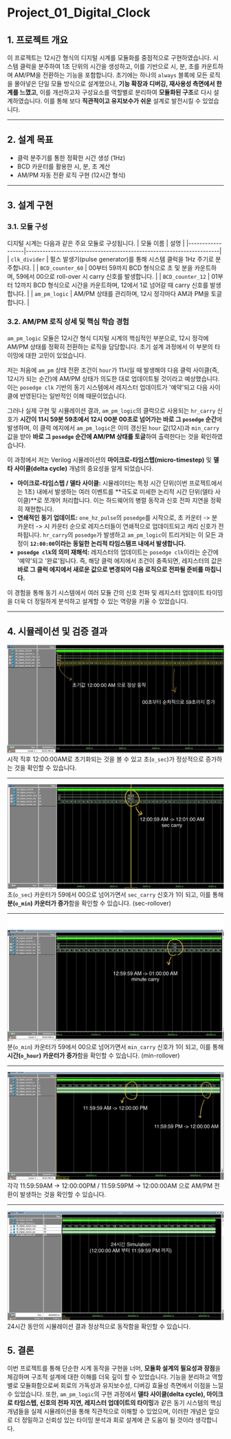 # Project_01_Digital_Clock

## 1. 프로젝트 개요

이 프로젝트는 12시간 형식의 디지털 시계를 모듈화를 중점적으로 구현하였습니다. 시스템 클럭을 분주하여 1초 단위의 시간을 생성하고, 이를 기반으로 시, 분, 초를 카운트하며 AM/PM을 전환하는 기능을 포함합니다.
초기에는 하나의 `always` 블록에 모든 로직을 몰아넣은 단일 모듈 방식으로 설계했으나, **기능 확장과 디버깅, 재사용성 측면에서 한계를 느꼈고**, 이를 개선하고자 구성요소를 역할별로 분리하여 **모듈화된 구조**로 다시 설계하였습니다. 이를 통해 보다 **직관적이고 유지보수가 쉬운** 설계로 발전시킬 수 있었습니다.

---

## 2. 설계 목표

* 클럭 분주기를 통한 정확한 시간 생성 (1Hz)
* BCD 카운터를 활용한 시, 분, 초 계산
* AM/PM 자동 전환 로직 구현 (12시간 형식)

---

## 3. 설계 구현

### 3.1. 모듈 구성

디지털 시계는 다음과 같은 주요 모듈로 구성됩니다.
| 모듈 이름         | 설명                                                                 |
|------------------|----------------------------------------------------------------------|
| `clk_divider`    | 펄스 발생기(pulse generator)를 통해 시스템 클럭을 1Hz 주기로 분주합니다.   |
| `BCD_counter_60` | 00부터 59까지 BCD 형식으로 초 및 분을 카운트하며, 59에서 00으로 roll-over 시 carry 신호를 발생합니다. |
| `BCD_counter_12` | 01부터 12까지 BCD 형식으로 시간을 카운트하며, 12에서 1로 넘어갈 때 carry 신호를 발생합니다. |
| `am_pm_logic`    | AM/PM 상태를 관리하며, 12시 정각마다 AM과 PM을 토글합니다.           |



### 3.2. AM/PM 로직 상세 및 핵심 학습 경험

`am_pm_logic` 모듈은 12시간 형식 디지털 시계의 핵심적인 부분으로, 12시 정각에 AM/PM 상태를 정확히 전환하는 로직을 담당합니다. 초기 설계 과정에서 이 부분의 타이밍에 대한 고민이 있었습니다.

저는 처음에 `am_pm` 상태 전환 조건이 `hour`가 11시일 때 발생해야 다음 클럭 사이클(즉, 12시가 되는 순간)에 AM/PM 상태가 의도한 대로 업데이트될 것이라고 예상했습니다. 이는 `posedge clk` 기반의 동기 시스템에서 레지스터 업데이트가 '예약'되고 다음 사이클에 반영된다는 일반적인 이해 때문이었습니다.

그러나 실제 구현 및 시뮬레이션 결과, `am_pm_logic`의 클럭으로 사용되는 `hr_carry` 신호가 **시간이 11시 59분 59초에서 12시 00분 00초로 넘어가는 바로 그 `posedge` 순간**에 발생하며, 이 클럭 에지에서 `am_pm_logic`은 이미 갱신된 `hour` 값(12시)과 `min_carry` 값을 받아 **바로 그 `posedge` 순간에 AM/PM 상태를 토글**하여 출력한다는 것을 확인하였습니다.

이 과정에서 저는 Verilog 시뮬레이션의 **마이크로-타임스텝(micro-timestep)** 및 **델타 사이클(delta cycle)** 개념의 중요성을 알게 되었습니다.

* **마이크로-타임스텝 / 델타 사이클:** 시뮬레이터는 특정 시간 단위(이번 프로젝트에서는 1초) 내에서 발생하는 여러 이벤트를 **극도로 미세한 논리적 시간 단위(델타 사이클)**로 쪼개어 처리합니다. 이는 하드웨어의 병렬 동작과 신호 전파 지연을 정확히 재현합니다.
* **연쇄적인 동기 업데이트:** `one_hz_pulse`의 `posedge`를 시작으로, 초 카운터 -> 분 카운터 -> 시 카운터 순으로 레지스터들이 연쇄적으로 업데이트되고 캐리 신호가 전파됩니다. `hr_carry`의 `posedge`가 발생하고 `am_pm_logic`이 트리거되는 이 모든 과정이 **`12:00:00`이라는 동일한 논리적 타임스탬프 내에서 발생합니다.**
* **`posedge clk`의 의미 재해석:** 레지스터의 업데이트는 `posedge clk`이라는 순간에 '예약'되고 '완료'됩니다. 즉, 해당 클럭 에지에서 조건이 충족되면, 레지스터의 값은 **바로 그 클럭 에지에서 새로운 값으로 변경되어 다음 로직으로 전파될 준비를 마칩니다.**

이 경험을 통해 동기 시스템에서 여러 모듈 간의 신호 전파 및 레지스터 업데이트 타이밍을 더욱 더 정밀하게 분석하고 설계할 수 있는 역량을 키울 수 있었습니다.

---

## 4. 시뮬레이션 및 검증 결과


![초기값 및 초(sec) 동작 확인](sim_waves/1.init.jpg)
시작 직후 12:00:00AM로 초기화되는 것을 볼 수 있고 초(`o_sec`)가 정상적으로 증가하는 것을 확인할 수 있습니다.

---

![sec carry(sec roll over)](sim_waves/2.sec_rollover.jpg)
초(`o_sec`) 카운터가 59에서 00으로 넘어가면서 `sec_carry` 신호가 1이 되고, 이를 통해 **분(`o_min`) 카운터가 증가**함을 확인할 수 있습니다. (sec-rollover)

---

![min carry(min roll over)](sim_waves/3.min_rollover.jpg)
분(`o_min`) 카운터가 59에서 00으로 넘어가면서 `min_carry` 신호가 1이 되고, 이를 통해 **시간(`o_hour`) 카운터가 증가**함을 확인할 수 있습니다. (min-rollover)

---

![AM_PM_logic](sim_waves/4.AM_PM_logic.jpg)
각각 11:59:59AM -> 12:00:00PM / 11:59:59PM -> 12:00:00AM 으로 AM/PM 전환이 발생하는 것을 확인할 수 있습니다.

---
![24-hour Simulation](sim_waves/5.24-hour_simulation.jpg)
24시간 동안의 시뮬레이션 결과 정상적으로 동작함을 확인할 수 있습니다.

## 5. 결론
이번 프로젝트를 통해 단순한 시계 동작을 구현을 너머, **모듈화 설계의 필요성과 장점**을 체감하며 구조적 설계에 대한 이해를 더욱 깊이 할 수 있었습니다. 기능을 분리하고 역할별로 모듈화함으로써 회로의 가독성과 유지보수성, 디버깅 효율성 측면에서 이점을 느낄 수 있었습니다.
또한, `am_pm_logic`의 구현 과정에서 **델타 사이클(delta cycle), 마이크로 타임스텝, 신호의 전파 지연, 레지스터 업데이트의 타이밍**과 같은 동기 시스템의 핵심 개념들을 실제 시뮬레이션을 통해 직관적으로 이해할 수 있었으며, 이러한 개념은 앞으로 더 정밀하고 신뢰성 있는 타이밍 분석과 회로 설계에 큰 도움이 될 것이라 생각합니다.

